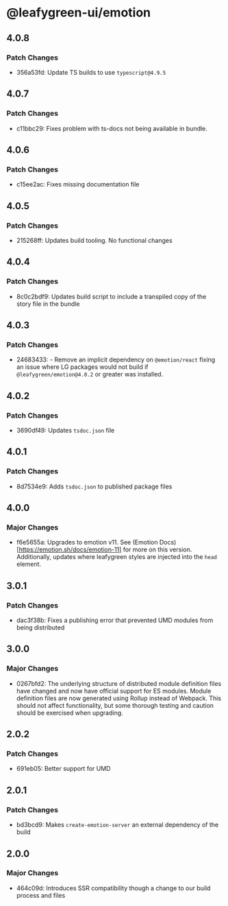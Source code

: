 # @leafygreen-ui/emotion

## 4.0.8

### Patch Changes

- 356a53fd: Update TS builds to use `typescript@4.9.5`

## 4.0.7

### Patch Changes

- c11bbc29: Fixes problem with ts-docs not being available in bundle.

## 4.0.6

### Patch Changes

- c15ee2ac: Fixes missing documentation file

## 4.0.5

### Patch Changes

- 215268ff: Updates build tooling. No functional changes

## 4.0.4

### Patch Changes

- 8c0c2bdf9: Updates build script to include a transpiled copy of the story file in the bundle

## 4.0.3

### Patch Changes

- 24683433: - Remove an implicit dependency on `@emotion/react` fixing an issue where LG packages would not build if `@leafygreen/emotion@4.0.2` or greater was installed.

## 4.0.2

### Patch Changes

- 3690df49: Updates `tsdoc.json` file

## 4.0.1

### Patch Changes

- 8d7534e9: Adds `tsdoc.json` to published package files

## 4.0.0

### Major Changes

- f6e5655a: Upgrades to emotion v11. See (Emotion Docs)[https://emotion.sh/docs/emotion-11] for more on this version. Additionally, updates where leafygreen styles are injected into the `head` element.

## 3.0.1

### Patch Changes

- dac3f38b: Fixes a publishing error that prevented UMD modules from being distributed

## 3.0.0

### Major Changes

- 0267bfd2: The underlying structure of distributed module definition files have changed and now have official support for ES modules. Module definition files are now generated using Rollup instead of Webpack. This should not affect functionality, but some thorough testing and caution should be exercised when upgrading.

## 2.0.2

### Patch Changes

- 691eb05: Better support for UMD

## 2.0.1

### Patch Changes

- bd3bcd9: Makes `create-emotion-server` an external dependency of the build

## 2.0.0

### Major Changes

- 464c09d: Introduces SSR compatibility though a change to our build process and files
